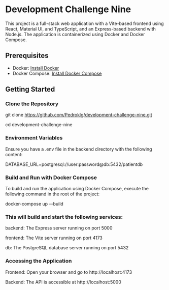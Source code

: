 # Development Challenge Nine

This project is a full-stack web application with a Vite-based frontend using React, Material UI, and TypeScript, and an Express-based backend with Node.js. The application is containerized using Docker and Docker Compose.

## Prerequisites

- Docker: [Install Docker](https://docs.docker.com/get-docker/)
- Docker Compose: [Install Docker Compose](https://docs.docker.com/compose/install/)

## Getting Started

### Clone the Repository

git clone https://github.com/Pedroklg/development-challenge-nine.git

cd development-challenge-nine


### Environment Variables
Ensure you have a .env file in the backend directory with the following content:


DATABASE_URL=postgresql://user:password@db:5432/patientdb

### Build and Run with Docker Compose
To build and run the application using Docker Compose, execute the following command in the root of the project:

docker-compose up --build

### This will build and start the following services:

backend: The Express server running on port 5000

frontend: The Vite server running on port 4173

db: The PostgreSQL database server running on port 5432


### Accessing the Application

Frontend: Open your browser and go to http://localhost:4173

Backend: The API is accessible at http://localhost:5000
